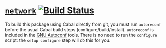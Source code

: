 # [`network`](http://hackage.haskell.org/package/network) [![Build Status](https://travis-ci.org/haskell/network.svg?branch=master)](https://travis-ci.org/haskell/network)

To build this package using Cabal directly from git, you must run
`autoreconf` before the usual Cabal build steps
(configure/build/install).  `autoreconf` is included in the
[GNU Autoconf](http://www.gnu.org/software/autoconf/) tools.  There is
no need to run the `configure` script: the `setup configure` step will
do this for you.
